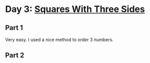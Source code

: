 # Day 3: [Squares With Three Sides](https://adventofcode.com/2016/day/3)

## Part 1

Very easy. I used a nice method to order 3 numbers.

## Part 2

